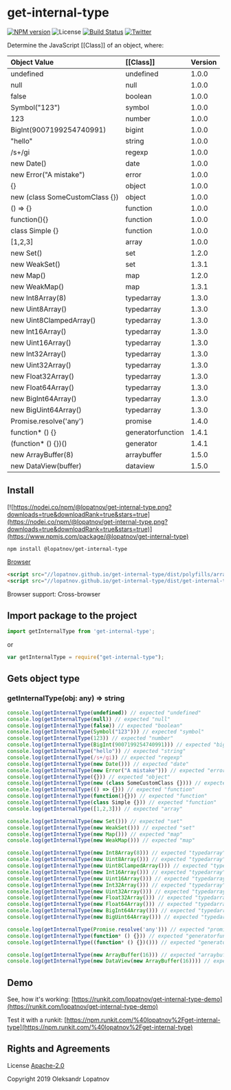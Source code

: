 # get-internal-type

[![NPM version](https://badge.fury.io/js/%40lopatnov%2Fget-internal-type.svg)](https://www.npmjs.com/package/@lopatnov/get-internal-type)
![License](https://img.shields.io/github/license/lopatnov/get-internal-type)
[![Build Status](https://travis-ci.org/lopatnov/get-internal-type.png?branch=master)](https://travis-ci.org/lopatnov/get-internal-type)
[![Twitter](https://img.shields.io/twitter/url?url=https%3A%2F%2Fwww.npmjs.com%2Fpackage%2F%40lopatnov%2Fget-internal-type)](https://twitter.com/intent/tweet?text=Wow:&url=https%3A%2F%2Fwww.npmjs.com%2Fpackage%2F%40lopatnov%2Fget-internal-type)

Determine the JavaScript [[Class]] of an object, where:

| Object Value | [[Class]] | Version |
|:------------- |:----- |:------ |
| undefined | undefined | 1.0.0 |
| null | null | 1.0.0 |
| false | boolean | 1.0.0 |
| Symbol("123") | symbol | 1.0.0 |
| 123 | number | 1.0.0 |
| BigInt(9007199254740991) | bigint | 1.0.0 |
| "hello" | string | 1.0.0 |
| /s+/gi | regexp | 1.0.0 |
| new Date() | date | 1.0.0 |
| new Error("A mistake") | error | 1.0.0 |
| {} | object | 1.0.0 |
| new (class SomeCustomClass {}) | object | 1.0.0 |
| () => {} | function | 1.0.0 |
| function(){} | function | 1.0.0 |
| class Simple {} | function | 1.0.0 |
| [1,2,3] | array | 1.0.0 |
| new Set() | set | 1.2.0 |
| new WeakSet() | set | 1.3.1 |
| new Map() | map | 1.2.0 |
| new WeakMap() | map | 1.3.1 |
| new Int8Array(8) |  typedarray | 1.3.0 |
| new Uint8Array() | typedarray | 1.3.0 |
| new Uint8ClampedArray() | typedarray | 1.3.0 |
| new Int16Array() | typedarray | 1.3.0 |
| new Uint16Array() | typedarray | 1.3.0 |
| new Int32Array() | typedarray | 1.3.0 |
| new Uint32Array() | typedarray | 1.3.0 |
| new Float32Array() | typedarray | 1.3.0 |
| new Float64Array() | typedarray | 1.3.0 |
| new BigInt64Array() | typedarray | 1.3.0 |
| new BigUint64Array() | typedarray | 1.3.0 |
| Promise.resolve('any') | promise | 1.4.0 |
| function* () {} | generatorfunction | 1.4.1 |
| (function* () {})() | generator | 1.4.1 |
| new ArrayBuffer(8) | arraybuffer | 1.5.0 |
| new DataView(buffer) | dataview | 1.5.0 |

## Install

[![https://nodei.co/npm/@lopatnov/get-internal-type.png?downloads=true&downloadRank=true&stars=true](https://nodei.co/npm/@lopatnov/get-internal-type.png?downloads=true&downloadRank=true&stars=true)](https://www.npmjs.com/package/@lopatnov/get-internal-type)

```shell
npm install @lopatnov/get-internal-type
```

[Browser](//lopatnov.github.io/get-internal-type/dist/get-internal-type.js)

```html
<script src="//lopatnov.github.io/get-internal-type/dist/polyfills/array.forEach.min.js"></script>
<script src="//lopatnov.github.io/get-internal-type/dist/get-internal-type.min.js"></script>
```

Browser support: Cross-browser

## Import package to the project

```typescript
import getInternalType from 'get-internal-type';
```

or

```javascript
var getInternalType = require("get-internal-type");
```

## Gets object type

### getInternalType(obj: any) => string

```typescript
console.log(getInternalType(undefined)) // expected "undefined"
console.log(getInternalType(null)) // expected "null"
console.log(getInternalType(false)) // expected "boolean"
console.log(getInternalType(Symbol("123"))) // expected "symbol"
console.log(getInternalType(123)) // expected "number"
console.log(getInternalType(BigInt(9007199254740991))) // expected "bigint"
console.log(getInternalType("hello")) // expected "string"
console.log(getInternalType(/s+/gi)) // expected "regexp"
console.log(getInternalType(new Date())) // expected "date"
console.log(getInternalType(new Error("A mistake"))) // expected "error"
console.log(getInternalType({})) // expected "object"
console.log(getInternalType(new (class SomeCustomClass {}))) // expected "object"
console.log(getInternalType(() => {})) // expected "function"
console.log(getInternalType(function(){})) // expected "function"
console.log(getInternalType(class Simple {})) // expected "function"
console.log(getInternalType([1,2,3])) // expected "array"

console.log(getInternalType(new Set())) // expected "set"
console.log(getInternalType(new WeakSet())) // expected "set"
console.log(getInternalType(new Map())) // expected "map"
console.log(getInternalType(new WeakMap())) // expected "map"

console.log(getInternalType(new Int8Array(8))) // expected "typedarray"
console.log(getInternalType(new Uint8Array())) // expected "typedarray"
console.log(getInternalType(new Uint8ClampedArray())) // expected "typedarray"
console.log(getInternalType(new Int16Array())) // expected "typedarray"
console.log(getInternalType(new Uint16Array())) // expected "typedarray"
console.log(getInternalType(new Int32Array())) // expected "typedarray"
console.log(getInternalType(new Uint32Array())) // expected "typedarray"
console.log(getInternalType(new Float32Array())) // expected "typedarray"
console.log(getInternalType(new Float64Array())) // expected "typedarray"
console.log(getInternalType(new BigInt64Array())) // expected "typedarray"
console.log(getInternalType(new BigUint64Array())) // expected "typedarray"

console.log(getInternalType(Promise.resolve('any'))) // expected "promise"
console.log(getInternalType(function* () {})) // expected "generatorfunction" (ES6)
console.log(getInternalType((function* () {})())) // expected "generator"

console.log(getInternalType(new ArrayBuffer(16))) // expected "arraybuffer"
console.log(getInternalType(new DataView(new ArrayBuffer(16)))) // expected "dataview"

```

## Demo

See, how it's working: [https://runkit.com/lopatnov/get-internal-type-demo](https://runkit.com/lopatnov/get-internal-type-demo)

Test it with a runkit: [https://npm.runkit.com/%40lopatnov%2Fget-internal-type](https://npm.runkit.com/%40lopatnov%2Fget-internal-type)

## Rights and Agreements

License [Apache-2.0](https://github.com/lopatnov/get-internal-type/blob/master/LICENSE)

Copyright 2019 Oleksandr Lopatnov
